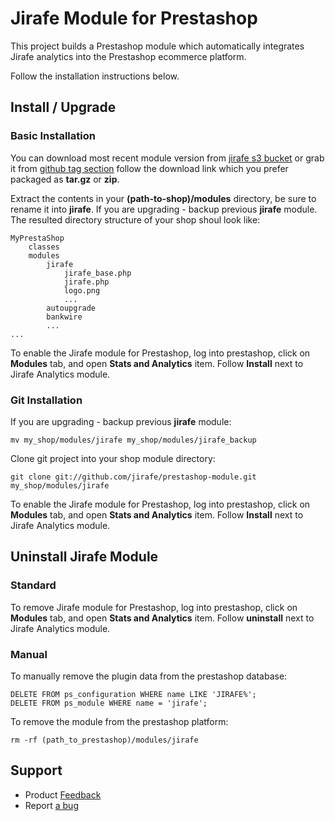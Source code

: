 # Jirafe Module for Prestashop

This project builds a Prestashop module which automatically integrates Jirafe analytics into the Prestashop ecommerce platform.

Follow the installation instructions below.

## Install / Upgrade

### Basic Installation

You can download most recent module version from [jirafe s3 bucket](https://s3.amazonaws.com/jirafe_plugin_downloads/prestashop/latest.zip)
or grab it from [github tag section](https://github.com/jirafe/prestashop-module/tags) follow the
download link which you prefer packaged as **tar.gz** or **zip**.

Extract the contents in your **(path-to-shop)/modules** directory, be sure to rename it into **jirafe**.
If you are upgrading - backup previous **jirafe** module. The resulted directory structure of your shop shoul look like:

    MyPrestaShop
        classes
        modules
            jirafe
                jirafe_base.php
                jirafe.php
                logo.png
                ...
            autoupgrade
            bankwire
            ...
    ...

To enable the Jirafe module for Prestashop, log into prestashop, click on **Modules** tab, and open **Stats and Analytics** item.
Follow **Install** next to Jirafe Analytics module.

### Git Installation

If you are upgrading - backup previous **jirafe** module:

    mv my_shop/modules/jirafe my_shop/modules/jirafe_backup

Clone git project into your shop module directory:

    git clone git://github.com/jirafe/prestashop-module.git my_shop/modules/jirafe

To enable the Jirafe module for Prestashop, log into prestashop, click on **Modules** tab, and open **Stats and Analytics** item.
Follow **Install** next to Jirafe Analytics module.

## Uninstall Jirafe Module

### Standard

To remove Jirafe module for Prestashop, log into prestashop, click on **Modules** tab, and open **Stats and Analytics** item.
Follow **uninstall** next to Jirafe Analytics module.

### Manual

To manually remove the plugin data from the prestashop database:

    DELETE FROM ps_configuration WHERE name LIKE 'JIRAFE%';
    DELETE FROM ps_module WHERE name = 'jirafe';

To remove the module from the prestashop platform:

    rm -rf (path_to_prestashop)/modules/jirafe

## Support

- Product [Feedback](https://getsatisfaction.com/jirafe)
- Report [a bug](https://jirafe.com/support)

